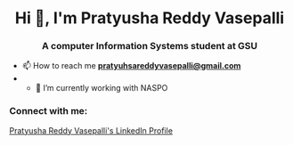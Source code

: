 <h1 align="center">Hi 👋, I'm Pratyusha Reddy Vasepalli</h1>
<h3 align="center">A computer Information Systems student at GSU</h3>

- 📫 How to reach me **pratyuhsareddyvasepalli@gmail.com**
- - 🔭 I’m currently working with NASPO

<h3 align="left">Connect with me:</h3>
<p align="left">
<a href="https://www.linkedin.com/in/pratyushareddy-v-21173422b/" target="_blank">Pratyusha Reddy Vasepalli's LinkedIn Profile</a>
</p>



<!--
**pratyushareddyvasepalli30/pratyushareddyvasepalli30** is a ✨ _special_ ✨ repository because its `README.md` (this file) appears on your GitHub profile.

Here are some ideas to get you started:

- 🔭 I’m currently working on ...
- 🌱 I’m currently learning ...
- 👯 I’m looking to collaborate on ...
- 🤔 I’m looking for help with ...
- 💬 Ask me about ...
- 📫 How to reach me: ...
- 😄 Pronouns: ...
- ⚡ Fun fact: ...
-->
